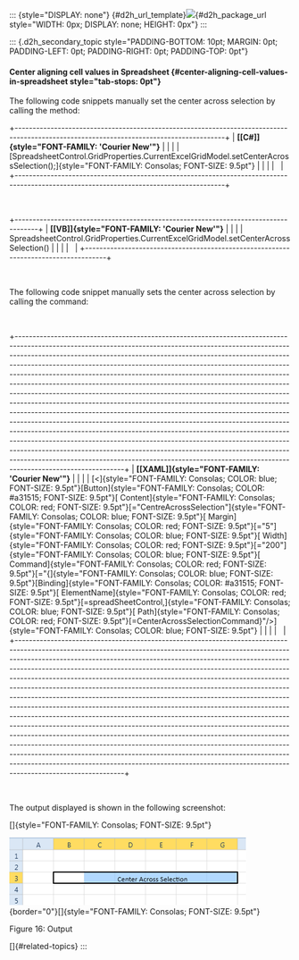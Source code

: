 ::: {style="DISPLAY: none"}
[](ms-xhelp:///?Id=d2h_url_template){#d2h_url_template}![](!package_url!){#d2h_package_url style="WIDTH: 0px; DISPLAY: none; HEIGHT: 0px"}
:::

::: {.d2h_secondary_topic style="PADDING-BOTTOM: 10pt; MARGIN: 0pt; PADDING-LEFT: 0pt; PADDING-RIGHT: 0pt; PADDING-TOP: 0pt"}
#### Center aligning cell values in Spreadsheet {#center-aligning-cell-values-in-spreadsheet style="tab-stops: 0pt"}

The following code snippets manually set the center across selection by calling the method:

+----------------------------------------------------------------------------------------------------------------------------------------+
| **[\[C#\]]{style="FONT-FAMILY: 'Courier New'"}**                                                                                       |
|                                                                                                                                        |
| [SpreadsheetControl.GridProperties.CurrentExcelGridModel.setCenterAcrossSelection();]{style="FONT-FAMILY: Consolas; FONT-SIZE: 9.5pt"} |
|                                                                                                                                        |
|                                                                                                                                        |
+----------------------------------------------------------------------------------------------------------------------------------------+

 

+------------------------------------------------------------------------------------+
| **[\[VB\]]{style="FONT-FAMILY: 'Courier New'"}**                                   |
|                                                                                    |
| SpreadsheetControl.GridProperties.CurrentExcelGridModel.setCenterAcrossSelection() |
|                                                                                    |
|                                                                                    |
+------------------------------------------------------------------------------------+

 

The following code snippet manually sets the center across selection by calling the command:

 

+------------------------------------------------------------------------------------------------------------------------------------------------------------------------------------------------------------------------------------------------------------------------------------------------------------------------------------------------------------------------------------------------------------------------------------------------------------------------------------------------------------------------------------------------------------------------------------------------------------------------------------------------------------------------------------------------------------------------------------------------------------------------------------------------------------------------------------------------------------------------------------------------------------------------------------------------------------------------------------------------------------------------------------------------------------------------------------------------------------------------------------------------------------------+
| **[\[XAML\]]{style="FONT-FAMILY: 'Courier New'"}**                                                                                                                                                                                                                                                                                                                                                                                                                                                                                                                                                                                                                                                                                                                                                                                                                                                                                                                                                                                                                                                                                                               |
|                                                                                                                                                                                                                                                                                                                                                                                                                                                                                                                                                                                                                                                                                                                                                                                                                                                                                                                                                                                                                                                                                                                                                                  |
| [\<]{style="FONT-FAMILY: Consolas; COLOR: blue; FONT-SIZE: 9.5pt"}[Button]{style="FONT-FAMILY: Consolas; COLOR: #a31515; FONT-SIZE: 9.5pt"}[ Content]{style="FONT-FAMILY: Consolas; COLOR: red; FONT-SIZE: 9.5pt"}[=\"CentreAcrossSelection\"]{style="FONT-FAMILY: Consolas; COLOR: blue; FONT-SIZE: 9.5pt"}[ Margin]{style="FONT-FAMILY: Consolas; COLOR: red; FONT-SIZE: 9.5pt"}[=\"5\"]{style="FONT-FAMILY: Consolas; COLOR: blue; FONT-SIZE: 9.5pt"}[ Width]{style="FONT-FAMILY: Consolas; COLOR: red; FONT-SIZE: 9.5pt"}[=\"200\"]{style="FONT-FAMILY: Consolas; COLOR: blue; FONT-SIZE: 9.5pt"}[ Command]{style="FONT-FAMILY: Consolas; COLOR: red; FONT-SIZE: 9.5pt"}[=\"{]{style="FONT-FAMILY: Consolas; COLOR: blue; FONT-SIZE: 9.5pt"}[Binding]{style="FONT-FAMILY: Consolas; COLOR: #a31515; FONT-SIZE: 9.5pt"}[ ElementName]{style="FONT-FAMILY: Consolas; COLOR: red; FONT-SIZE: 9.5pt"}[=spreadSheetControl,]{style="FONT-FAMILY: Consolas; COLOR: blue; FONT-SIZE: 9.5pt"}[ Path]{style="FONT-FAMILY: Consolas; COLOR: red; FONT-SIZE: 9.5pt"}[=CenterAcrossSelectionCommand}\"/\>]{style="FONT-FAMILY: Consolas; COLOR: blue; FONT-SIZE: 9.5pt"} |
|                                                                                                                                                                                                                                                                                                                                                                                                                                                                                                                                                                                                                                                                                                                                                                                                                                                                                                                                                                                                                                                                                                                                                                  |
|                                                                                                                                                                                                                                                                                                                                                                                                                                                                                                                                                                                                                                                                                                                                                                                                                                                                                                                                                                                                                                                                                                                                                                  |
+------------------------------------------------------------------------------------------------------------------------------------------------------------------------------------------------------------------------------------------------------------------------------------------------------------------------------------------------------------------------------------------------------------------------------------------------------------------------------------------------------------------------------------------------------------------------------------------------------------------------------------------------------------------------------------------------------------------------------------------------------------------------------------------------------------------------------------------------------------------------------------------------------------------------------------------------------------------------------------------------------------------------------------------------------------------------------------------------------------------------------------------------------------------+

 

The output displayed is shown in the following screenshot:

[]{style="FONT-FAMILY: Consolas; FONT-SIZE: 9.5pt"} 

![](ImagesExt/image17_22.png){border="0"}[]{style="FONT-FAMILY: Consolas; FONT-SIZE: 9.5pt"}

Figure 16: Output

[]{#related-topics}
:::
